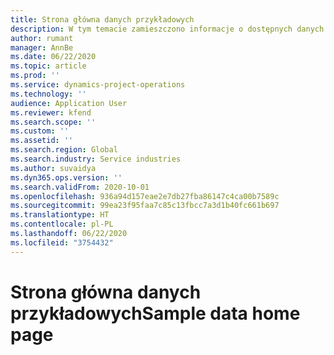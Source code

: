 ```yaml
---
title: Strona główna danych przykładowych
description: W tym temacie zamieszczono informacje o dostępnych danych przykładowych w Dynamics 365 Project operations.
author: rumant
manager: AnnBe
ms.date: 06/22/2020
ms.topic: article
ms.prod: ''
ms.service: dynamics-project-operations
ms.technology: ''
audience: Application User
ms.reviewer: kfend
ms.search.scope: ''
ms.custom: ''
ms.assetid: ''
ms.search.region: Global
ms.search.industry: Service industries
ms.author: suvaidya
ms.dyn365.ops.version: ''
ms.search.validFrom: 2020-10-01
ms.openlocfilehash: 936a94d157eae2e7db27fba86147c4ca00b7589c
ms.sourcegitcommit: 99ea23f95faa7c85c13fbcc7a3d1b40fc661b697
ms.translationtype: HT
ms.contentlocale: pl-PL
ms.lasthandoff: 06/22/2020
ms.locfileid: "3754432"
---
```

# <a name="sample-data-home-page"></a><span data-ttu-id="7c94b-103">Strona główna danych przykładowych</span><span class="sxs-lookup"><span data-stu-id="7c94b-103">Sample data home page</span></span>
